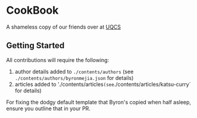 # CookBook

A shameless copy of our friends over at [UQCS](https://github.com/UQComputingSociety)

## Getting Started

All contributions will require the following:

  1. author details added to `./contents/authors` (see `./contents/authors/byronmejia.json` for details)
  2. articles added to './contents/articles` (see `./contents/articles/katsu-curry` for details)

For fixing the dodgy default template that Byron's copied when half asleep, ensure you outline that in your PR.
